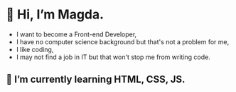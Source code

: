 # 👋 Hi, I’m Magda. 
- I want to become a Front-end Developer, 
- I have no computer science background but that's not a problem for me, 
- I like coding,
- I may not find a job in IT but that won't stop me from writing code.

## 🌱 I’m currently learning HTML, CSS, JS.

<!---
AhuraMagda/AhuraMagda is a ✨ special ✨ repository because its `README.md` (this file) appears on your GitHub profile.
You can click the Preview link to take a look at your changes.
--->
